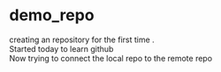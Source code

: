 # demo_repo
creating an repository for the first time .
<br>
Started today to learn github
<br>
Now trying to connect the local repo to the remote repo 